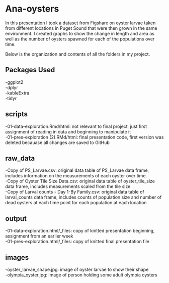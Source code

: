 # Ana-oysters
In this presentation I took a dataset from Figshare on oyster larvae taken from different locations in Puget Sound that were then grown in the same environment. I created graphs to show the change in length and area as well as the number of oysters spawned for each of the populations over time.

Below is the organization and contents of all the folders in my project.

## Packages Used
-ggplot2    
-dplyr    
-kableExtra    
-tidyr    

## scripts
-01-data-exploration.Rmd/html: not relevant to final project, just first assignment of reading in data and beginning to manipulate it     
-01-pres-exploration (2).RMd/html: final presentation code, first version was deleted becauase all changes are saved to GitHub

## raw_data
-Copy of PS_Larvae.csv: original data table of PS_Larvae data frame, includes information on the measurements of each oyster over time.    
-Copy of Oyster Tile Size Data.csv: original data table of oyster_tile_size data frame, includes measurements scaled from the tile size    
-Copy of Larval counts - Day 1-By Family.csv: original data table of larval_counts data frame, includes counts of population size and number of dead oysters at each time point for each population at each location    

## output
-01-data-exploration.html/_files: copy of knitted presentation beginning, assignment from an earlier week    
-01-pres-exploration.html/_files: copy of knitted final presentation file     

## images
-oyster_larvae_shape.jpg: image of oyster larvae to show their shape   
-olympia_oyster.jpg: image of person holding some adult olympia oysters


